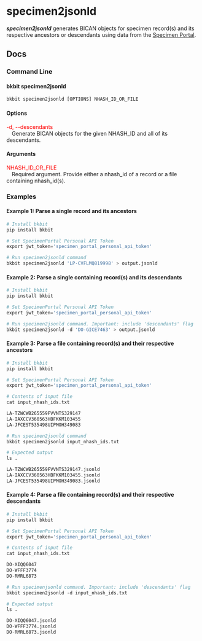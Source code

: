 # specimen2jsonld

<b>*specimen2jsonld*</b> generates BICAN objects for specimen record(s) and its respective ancestors or descendants using data from the [Specimen Portal](https://brain-specimenportal.org/). 

## Docs

### Command Line
#### bkbit specimen2jsonld

```python
bkbit specimen2jsonld [OPTIONS] NHASH_ID_OR_FILE
```

#### Options
<span style="color: red;">-d, --descendants</span> <br> 
&emsp;Generate BICAN objects for the given NHASH_ID and all of its descendants. <br>

#### Arguments
<span style="color: red;">NHASH_ID_OR_FILE</span> <br> 
&emsp;Required argument. Provide either a nhash_id of a record or a file containing nhash_id(s).<br>

### Examples
#### Example 1: Parse a <b>single</b> record and its ancestors 
```python
# Install bkbit 
pip install bkbit

# Set SpecimenPortal Personal API Token
export jwt_token='specimen_portal_personal_api_token'

# Run specimen2jsonld command 
bkbit specimen2jsonld 'LP-CVFLMQ819998' > output.jsonld
```

#### Example 2: Parse a <b>single</b> containing record(s) and its descendants  
```python
# Install bkbit 
pip install bkbit

# Set SpecimenPortal Personal API Token
export jwt_token='specimen_portal_personal_api_token'

# Run specimen2jsonld command. Important: include 'descendants' flag
bkbit specimen2jsonld -d 'DO-GICE7463' > output.jsonld
```

#### Example 3: Parse a <b>file</b> containing record(s) and their respective ancestors 
```python
# Install bkbit 
pip install bkbit

# Set SpecimenPortal Personal API Token
export jwt_token='specimen_portal_personal_api_token'

# Contents of input file 
cat input_nhash_ids.txt

LA-TZWCWB265559FVVNTS329147
LA-IAXCCV360563HBFKKM103455
LA-JFCEST535498UIPMOH349083

# Run specimen2jsonld command 
bkbit specimen2jsonld input_nhash_ids.txt 

# Expected output 
ls .

LA-TZWCWB265559FVVNTS329147.jsonld
LA-IAXCCV360563HBFKKM103455.jsonld
LA-JFCEST535498UIPMOH349083.jsonld
```


#### Example 4: Parse a <b>file</b> containing record(s) and their respective descendants 
```python
# Install bkbit 
pip install bkbit

# Set SpecimenPortal Personal API Token
export jwt_token='specimen_portal_personal_api_token'

# Contents of input file 
cat input_nhash_ids.txt

DO-XIQQ6047
DO-WFFF3774
DO-RMRL6873

# Run specimenjsonld command. Important: include 'descendants' flag
bkbit specimen2jsonld -d input_nhash_ids.txt 

# Expected output 
ls .

DO-XIQQ6047.jsonld
DO-WFFF3774.jsonld
DO-RMRL6873.jsonld
```